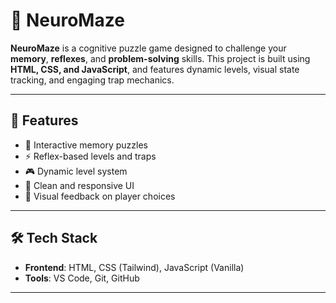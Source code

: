# 🧠 NeuroMaze

**NeuroMaze** is a cognitive puzzle game designed to challenge your **memory**, **reflexes**, and **problem-solving** skills. This project is built using **HTML, CSS, and JavaScript**, and features dynamic levels, visual state tracking, and engaging trap mechanics.

---

## 🚀 Features

- 🧩 Interactive memory puzzles
- ⚡ Reflex-based levels and traps
- 🎮 Dynamic level system
- 🎨 Clean and responsive UI
- 🧠 Visual feedback on player choices

---

## 🛠️ Tech Stack

- **Frontend**: HTML, CSS (Tailwind), JavaScript (Vanilla)
- **Tools**: VS Code, Git, GitHub

---

